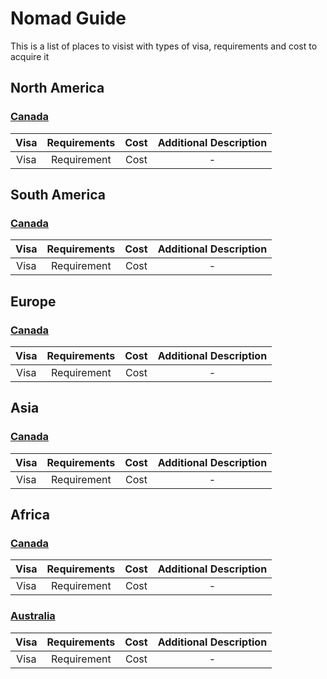 # Nomad Guide
This is a list of places to visist with types of visa, requirements and cost to acquire it

## North America

### [Canada](https://www.canada.ca/en.html)
 Visa | Requirements | Cost | Additional Description |
:----:|:------------:|:----:|:----------------------:|
Visa  | Requirement  | Cost | -                      |


## South America

### [Canada](https://www.canada.ca/en.html)
 Visa | Requirements | Cost | Additional Description |
:----:|:------------:|:----:|:----------------------:|
Visa  | Requirement  | Cost | -                      |



## Europe

### [Canada](https://www.canada.ca/en.html)
 Visa | Requirements | Cost | Additional Description |
:----:|:------------:|:----:|:----------------------:|
Visa  | Requirement  | Cost | -                      |



## Asia

### [Canada](https://www.canada.ca/en.html)
 Visa | Requirements | Cost | Additional Description |
:----:|:------------:|:----:|:----------------------:|
Visa  | Requirement  | Cost | -                      |



## Africa

### [Canada](https://www.canada.ca/en.html)
 Visa | Requirements | Cost | Additional Description |
:----:|:------------:|:----:|:----------------------:|
Visa  | Requirement  | Cost | -                      |




### [Australia](https://www.canada.ca/en.html)
 Visa | Requirements | Cost | Additional Description |
:----:|:------------:|:----:|:----------------------:|
Visa  | Requirement  | Cost | -                      |
